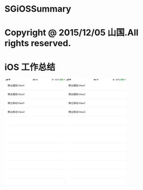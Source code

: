 # SGiOSSummary
# Copyright @ 2015/12/05 山国.All rights reserved.
# iOS 工作总结

<img src="https://github.com/Shanguo/SGBrowserView/blob/master/READMEIMAGES/%E5%BC%B9%E5%87%BA%E7%BC%A9%E6%94%BEView1.gif?raw=true" width="200"><img src="https://github.com/Shanguo/SGBrowserView/blob/master/READMEIMAGES/%E5%BC%B9%E5%87%BA%E7%BC%A9%E6%94%BEView1.gif?raw=true" width="200">
